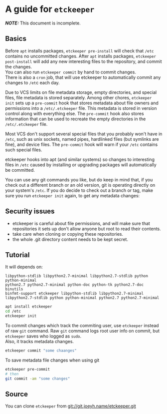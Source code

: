 # A guide for `etckeeper`

_**NOTE:**_ This document is incomplete.

## Basics

Before `apt` installs packages, `etckeeper pre-install` will check that `/etc` 
contains no uncommitted changes. After `apt` installs packages, 
`etckeeper post-install` will add any new interesting files to the repository, 
and commit the changes.  
You can also run `etckeeper commit` by hand to commit changes.  
There is also a `cron` job, that will use etckeeper to automatically commit any 
changes to `/et`c each day.

Due to VCS limits on file metadata storage, empty directories, and special
files, file metadata is stored separately. Among other chores, `etckeeper init` 
sets up a `pre-commit` hook that stores metadata about file owners and 
permissions into a `/etc/.etckeeper` file. This metadata is stored in version 
control along with everything else. The `pre-commit` hook also stores 
information that can be used to recreate the empty directories in the 
`/etc/.etckeeper` file.

Most VCS don't support several special files that you probably won't have in 
`/etc`, such as unix sockets, named pipes, hardlinked files (but symlinks are 
fine), and device files. The `pre-commit` hook will warn if your `/etc` 
contains such special files.

etckeeper hooks into apt (and similar systems) so changes to interesting 
files in `/etc` caused by installing or upgrading packages will automatically 
be committed.


You can use any git commands you like, but do keep in mind that, if you check 
out a different branch or an old version, git is operating directly on your 
system's `/etc`. If you do decide to check out a branch or tag, make sure you 
run `etckeeper init` again, to get any metadata changes:

## Security issues

- etckeeper is careful about file permissions, and will make sure that 
  repositories it sets up don't allow anyone but root to read their contents.
- take care when cloning or copying these repositories.
- the whole .git directory content needs to be kept secret.

## Tutorial

It will depends on:

```
libpython-stdlib libpython2.7-minimal libpython2.7-stdlib python python-minimal 
python2.7 python2.7-minimal python-doc python-tk python2.7-doc binutils 
binfmt-support etckeeper libpython-stdlib libpython2.7-minimal 
libpython2.7-stdlib python python-minimal python2.7 python2.7-minimal
```

``` bash
apt install etckeeper
cd /etc
etckeeper init
```

To commit changes which track the commiting user, use `etckeeper` instead of raw
`git` command. Raw `git` command logs root user info on commit, but `etckeeper`
saves who logged as `sudo`.  
Also, it tracks metadata changes.

``` bash
etckeeper commit "some chaanges"
```

To save metadata file changes when using git

``` bash
etckeeper pre-commit
# then
git commit -am "some changes"
```

## Source

You can clone `etckeeper` from [git://git.joeyh.name/etckeeper.git](git://git.joeyh.name/etckeeper.git)

